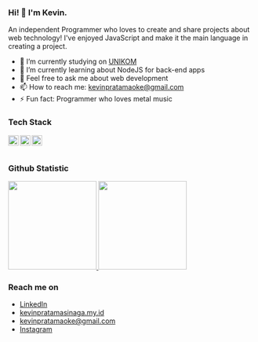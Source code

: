 ### Hi! 👋 I'm Kevin.

An independent Programmer who loves to create and share projects about web technology! I've enjoyed JavaScript and make it the main language in creating a project.

- 🔭 I’m currently studying on <a href="https://www.unikom.ac.id/">UNIKOM</a>
- 🌱 I’m currently learning about NodeJS for back-end apps
- 💬 Feel free to ask me about web development
- 📫 How to reach me: kevinpratamaoke@gmail.com
- ⚡ Fun fact: Programmer who loves metal music

### Tech Stack
  <a href="#"><img align="left" alt="JavaScript" title="JavaScript" width="21px" src="https://upload.wikimedia.org/wikipedia/commons/9/99/Unofficial_JavaScript_logo_2.svg" /></a>
  <a href="https://nodejs.org/"><img align="left" alt="NodeJS" title="NodeJS" width="21px" src="https://seeklogo.com/images/N/nodejs-logo-FBE122E377-seeklogo.com.png" /></a>
  <a href="https://reactjs.org/"><img align="left" alt="React" title="React" width="21px" src="https://cdn.worldvectorlogo.com/logos/react-2.svg" /></a>
  <br>
  <br>
  
### Github Statistic
<p align="left">
<a href="https://github.com/v1n010801">
  <img height="180em" src="https://github-readme-stats-eight-theta.vercel.app/api?username=dimasmds&show_icons=true&theme=algolia&include_all_commits=true&count_private=true"/>
  <img height="180em" src="https://github-readme-stats-eight-theta.vercel.app/api/top-langs/?username=dimasmds&layout=compact&langs_count=8&theme=algolia"/>
</a>
</p>

### Reach me on
- <a href="https://www.linkedin.com/in/kevin-pratama-sinaga-1b084a1b8/">LinkedIn</a>
- <a href="https://kevinpratamasinaga.my.id/">kevinpratamasinaga.my.id</a>
- kevinpratamaoke@gmail.com
- <a href="https://www.instagram.com/v1n.css/">Instagram</a>
